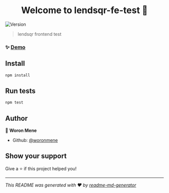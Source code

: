 <h1 align="center">Welcome to lendsqr-fe-test 👋</h1>
<p>
  <img alt="Version" src="https://img.shields.io/badge/version-0.0.0-blue.svg?cacheSeconds=2592000" />
</p>

> lendsqr frontend test

### ✨ [Demo](https://mene-oritsemiworon-lendsqr-fe-test.netlify.app/)

## Install

```sh
npm install
```

## Run tests

```sh
npm test
```

## Author

👤 **Woron Mene**

* Github: [@woronmene](https://github.com/woronmene)

## Show your support

Give a ⭐️ if this project helped you!

***
_This README was generated with ❤️ by [readme-md-generator](https://github.com/kefranabg/readme-md-generator)_